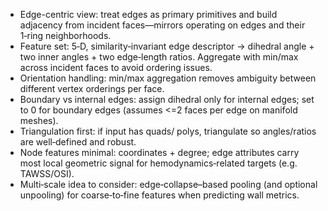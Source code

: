 - Edge-centric view: treat edges as primary primitives and build adjacency from incident faces—mirrors operating on edges and their 1‑ring neighborhoods.
- Feature set: 5‑D, similarity‑invariant edge descriptor -> dihedral angle + two inner angles + two edge‑length ratios. Aggregate with min/max across incident faces to avoid ordering issues.
- Orientation handling: min/max aggregation removes ambiguity between different vertex orderings per face.
- Boundary vs internal edges: assign dihedral only for internal edges; set to 0 for boundary edges (assumes <=2 faces per edge on manifold meshes).
- Triangulation first: if input has quads/ polys, triangulate so angles/ratios are well‑defined and robust.
- Node features minimal: coordinates + degree; edge attributes carry most local geometric signal for hemodynamics‑related targets (e.g. TAWSS/OSI).
- Multi‑scale idea to consider: edge‑collapse–based pooling (and optional unpooling) for coarse‑to‑fine features when predicting wall metrics.
